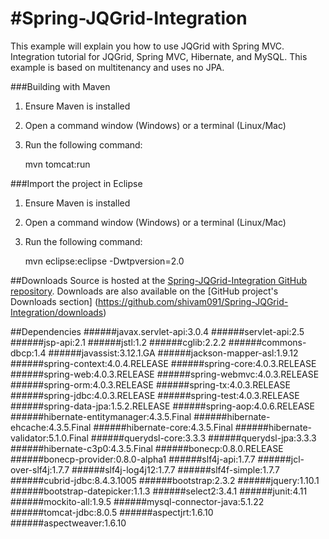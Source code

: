 #Spring-JQGrid-Integration
===========
This example will explain you how to use JQGrid with Spring MVC.
Integration tutorial for JQGrid, Spring MVC, Hibernate, and MySQL.
This example is based on multitenancy and uses no JPA.

###Building with Maven
1. Ensure Maven is installed
2. Open a command window (Windows) or a terminal (Linux/Mac)
3. Run the following command:

	mvn tomcat:run

###Import the project in Eclipse
1. Ensure Maven is installed
2. Open a command window (Windows) or a terminal (Linux/Mac)
3. Run the following command:

	mvn eclipse:eclipse -Dwtpversion=2.0

##Downloads
Source is hosted at the [Spring-JQGrid-Integration GitHub repository](https://github.com/shivam091/Spring-JQGrid-Integration/). 
Downloads are also available on the [GitHub project's Downloads section] (https://github.com/shivam091/Spring-JQGrid-Integration/downloads)

##Dependencies
######javax.servlet-api:3.0.4
######servlet-api:2.5
######jsp-api:2.1
######jstl:1.2
######cglib:2.2.2
######commons-dbcp:1.4
######javassist:3.12.1.GA
######jackson-mapper-asl:1.9.12
######spring-context:4.0.4.RELEASE
######spring-core:4.0.3.RELEASE
######spring-web:4.0.3.RELEASE
######spring-webmvc:4.0.3.RELEASE
######spring-orm:4.0.3.RELEASE
######spring-tx:4.0.3.RELEASE
######spring-jdbc:4.0.3.RELEASE
######spring-test:4.0.3.RELEASE
######spring-data-jpa:1.5.2.RELEASE
######spring-aop:4.0.6.RELEASE
######hibernate-entitymanager:4.3.5.Final
######hibernate-ehcache:4.3.5.Final
######hibernate-core:4.3.5.Final
######hibernate-validator:5.1.0.Final
######querydsl-core:3.3.3
######querydsl-jpa:3.3.3
######hibernate-c3p0:4.3.5.Final
######bonecp:0.8.0.RELEASE
######bonecp-provider:0.8.0-alpha1
######slf4j-api:1.7.7
######jcl-over-slf4j:1.7.7
######slf4j-log4j12:1.7.7
######slf4f-simple:1.7.7
######cubrid-jdbc:8.4.3.1005
######bootstrap:2.3.2
######jquery:1.10.1
######bootstrap-datepicker:1.1.3
######select2:3.4.1
######junit:4.11
######mockito-all:1.9.5
######mysql-connector-java:5.1.22
######tomcat-jdbc:8.0.5
######aspectjrt:1.6.10
######aspectweaver:1.6.10

